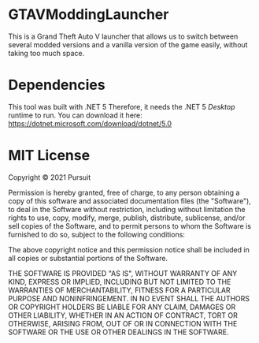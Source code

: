 # GTAVModdingLauncher
This is a Grand Theft Auto V launcher that allows us to switch between several modded versions and a vanilla version
of the game easily, without taking too much space.

# Dependencies

This tool was built with .NET 5
Therefore, it needs the .NET 5 *Desktop* runtime to run. You can download it here: https://dotnet.microsoft.com/download/dotnet/5.0

# MIT License

Copyright © 2021 Pursuit

Permission is hereby granted, free of charge, to any person obtaining a copy
of this software and associated documentation files (the "Software"), to deal
in the Software without restriction, including without limitation the rights
to use, copy, modify, merge, publish, distribute, sublicense, and/or sell
copies of the Software, and to permit persons to whom the Software is
furnished to do so, subject to the following conditions:

The above copyright notice and this permission notice shall be included in all
copies or substantial portions of the Software.

THE SOFTWARE IS PROVIDED "AS IS", WITHOUT WARRANTY OF ANY KIND, EXPRESS OR
IMPLIED, INCLUDING BUT NOT LIMITED TO THE WARRANTIES OF MERCHANTABILITY,
FITNESS FOR A PARTICULAR PURPOSE AND NONINFRINGEMENT. IN NO EVENT SHALL THE
AUTHORS OR COPYRIGHT HOLDERS BE LIABLE FOR ANY CLAIM, DAMAGES OR OTHER
LIABILITY, WHETHER IN AN ACTION OF CONTRACT, TORT OR OTHERWISE, ARISING FROM,
OUT OF OR IN CONNECTION WITH THE SOFTWARE OR THE USE OR OTHER DEALINGS IN THE
SOFTWARE.

